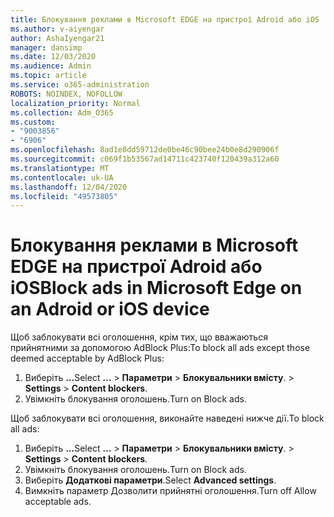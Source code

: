 ```yaml
---
title: Блокування реклами в Microsoft EDGE на пристрої Adroid або iOS
ms.author: v-aiyengar
author: AshaIyengar21
manager: dansimp
ms.date: 12/03/2020
ms.audience: Admin
ms.topic: article
ms.service: o365-administration
ROBOTS: NOINDEX, NOFOLLOW
localization_priority: Normal
ms.collection: Adm_O365
ms.custom:
- "9003856"
- "6906"
ms.openlocfilehash: 8ad1e8dd59712de0be46c90bee24b0e8d290906f
ms.sourcegitcommit: c069f1b53567ad14711c423740f120439a312a60
ms.translationtype: MT
ms.contentlocale: uk-UA
ms.lasthandoff: 12/04/2020
ms.locfileid: "49573805"
---
```

# <a name="block-ads-in-microsoft-edge-on-an-adroid-or-ios-device"></a><span data-ttu-id="fec97-102">Блокування реклами в Microsoft EDGE на пристрої Adroid або iOS</span><span class="sxs-lookup"><span data-stu-id="fec97-102">Block ads in Microsoft Edge on an Adroid or iOS device</span></span>

<span data-ttu-id="fec97-103">Щоб заблокувати всі оголошення, крім тих, що вважаються прийнятними за допомогою AdBlock Plus:</span><span class="sxs-lookup"><span data-stu-id="fec97-103">To block all ads except those deemed acceptable by AdBlock Plus:</span></span>
1. <span data-ttu-id="fec97-104">Виберіть **...**</span><span class="sxs-lookup"><span data-stu-id="fec97-104">Select **…**</span></span><span data-ttu-id="fec97-105"> > **Параметри**  >  **Блокувальники вмісту**.</span><span class="sxs-lookup"><span data-stu-id="fec97-105"> > **Settings** > **Content blockers**.</span></span>
2. <span data-ttu-id="fec97-106">Увімкніть блокування оголошень.</span><span class="sxs-lookup"><span data-stu-id="fec97-106">Turn on Block ads.</span></span>

<span data-ttu-id="fec97-107">Щоб заблокувати всі оголошення, виконайте наведені нижче дії.</span><span class="sxs-lookup"><span data-stu-id="fec97-107">To block all ads:</span></span>
1. <span data-ttu-id="fec97-108">Виберіть **...**</span><span class="sxs-lookup"><span data-stu-id="fec97-108">Select **…**</span></span><span data-ttu-id="fec97-109"> > **Параметри**  >  **Блокувальники вмісту**.</span><span class="sxs-lookup"><span data-stu-id="fec97-109"> > **Settings** > **Content blockers**.</span></span>
2. <span data-ttu-id="fec97-110">Увімкніть блокування оголошень.</span><span class="sxs-lookup"><span data-stu-id="fec97-110">Turn on Block ads.</span></span>
3. <span data-ttu-id="fec97-111">Виберіть **Додаткові параметри**.</span><span class="sxs-lookup"><span data-stu-id="fec97-111">Select **Advanced settings**.</span></span>
4. <span data-ttu-id="fec97-112">Вимкніть параметр Дозволити прийнятні оголошення.</span><span class="sxs-lookup"><span data-stu-id="fec97-112">Turn off Allow acceptable ads.</span></span>